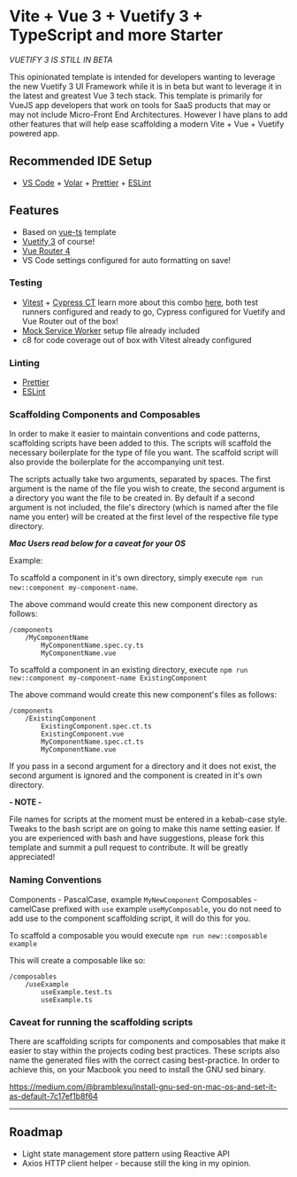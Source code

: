 # Vite + Vue 3 + Vuetify 3 + TypeScript and more Starter

_VUETIFY 3 IS STILL IN BETA_

This opinionated template is intended for developers wanting to leverage the new Vuetify 3 UI Framework while it is in beta but want to leverage it in the latest and greatest Vue 3 tech stack. This template is primarily for VueJS app developers that work on tools for SaaS products that may or may not include Micro-Front End Architectures. However I have plans to add other features that will help ease scaffolding a modern Vite + Vue + Vuetify powered app.

## Recommended IDE Setup

- [VS Code](https://code.visualstudio.com/) + [Volar](https://marketplace.visualstudio.com/items?itemName=Vue.volar) + [Prettier](https://marketplace.visualstudio.com/items?itemName=esbenp.prettier-vscode) + [ESLint](https://marketplace.visualstudio.com/items?itemName=dbaeumer.vscode-eslint) 

## Features

- Based on [vue-ts](https://github.com/vitejs/vite/tree/main/packages/create-vite/template-vue-ts) template 
- [Vuetify 3](https://next.vuetifyjs.com/en/) of course!
- [Vue Router 4](https://router.vuejs.org/)
- VS Code settings configured for auto formatting on save!

### Testing
- [Vitest](https://vitest.dev/guide/) + [Cypress CT](https://docs.cypress.io/guides/component-testing/quickstart-vue) learn more about this combo [here](https://vitest.dev/guide/comparisons.html#cypress), both test runners configured and ready to go, Cypress configured for Vuetify and Vue Router out of the box!
- [Mock Service Worker](https://mswjs.io/) setup file already included
- c8 for code coverage out of box with Vitest already configured

### Linting
- [Prettier](https://prettier.io/docs/en/index.html)
- [ESLint](https://eslint.org/docs/latest/user-guide/getting-started)

### Scaffolding Components and Composables

In order to make it easier to maintain conventions and code patterns, scaffolding scripts have been added to this. The scripts will scaffold the necessary boilerplate for the type of file you want. The scaffold script will also provide the boilerplate for the accompanying unit test. 

The scripts actually take two arguments, separated by spaces. The first argument is the name of the file you wish to create, the second argument is a directory you want the file to be created in. By default if a second argument is not included, the file's directory (which is named after the file name you enter) will be created at the first level of the respective file type directory.

_**Mac Users read below for a caveat for your OS**_

Example:

To scaffold a component in it's own directory, simply execute `npm run new::component my-component-name`. 

The above command would create this new component directory as follows: 

```
/components
    /MyComponentName
        MyComponentName.spec.cy.ts
        MyComponentName.vue
```

To scaffold a component in an existing directory, execute `npm run new::component my-component-name ExistingComponent`

The above command would create this new component's files as follows:

```
/components
    /ExistingComponent
        ExistingComponent.spec.ct.ts
        ExistingComponent.vue
        MyComponentName.spec.ct.ts
        MyComponentName.vue
```

If you pass in a second argument for a directory and it does not exist, the second argument is ignored and the component is created in it's own directory. 

**- NOTE -** 

File names for scripts at the moment must be entered in a kebab-case style. Tweaks to the bash script are on going to make this name setting easier. If you are experienced with bash and have suggestions, please fork this template and summit a pull request to contribute. It will be greatly appreciated!

### Naming Conventions
Components - PascalCase, example `MyNewComponent`
Composables - camelCase prefixed with `use` example `useMyComposable`, you do not need to add use to the component scaffolding script, it will do this for you. 

To scaffold a composable you would execute `npm run new::composable example`

This will create a composable like so:
```
/composables
    /useExample
        useExample.test.ts
        useExample.ts
```

### Caveat for running the scaffolding scripts

There are scaffolding scripts for components and composables that make it easier to stay within the projects coding best practices. These scripts also name the generated files with the correct casing best-practice. In order to achieve this, on your Macbook you need to install the GNU sed binary. 

https://medium.com/@bramblexu/install-gnu-sed-on-mac-os-and-set-it-as-default-7c17ef1b8f64

---
## Roadmap
- Light state management store pattern using Reactive API
- Axios HTTP client helper - because still the king in my opinion.
